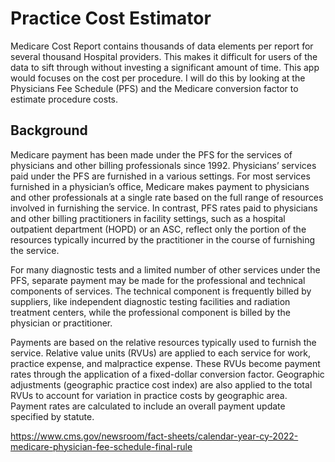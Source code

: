 # Practice Cost Estimator
Medicare Cost Report contains thousands of data elements per report for several thousand Hospital providers. This makes it difficult for users of the data to sift through without investing a significant amount of time.  This app would focuses on the cost per procedure. I will do this by looking at the Physicians Fee Schedule (PFS) and the Medicare conversion factor to estimate procedure costs.

## Background

Medicare payment has been made under the PFS for the services of physicians and other billing professionals since 1992.  Physicians’ services paid under the PFS are furnished in a various settings. For most services furnished in a physician’s office, Medicare makes payment to physicians and other professionals at a single rate based on the full range of resources involved in furnishing the service. In contrast, PFS rates paid to physicians and other billing practitioners in facility settings, such as a hospital outpatient department (HOPD) or an ASC, reflect only the portion of the resources typically incurred by the practitioner in the course of furnishing the service.

For many diagnostic tests and a limited number of other services under the PFS, separate payment may be made for the professional and technical components of services. The technical component is frequently billed by suppliers, like independent diagnostic testing facilities and radiation treatment centers, while the professional component is billed by the physician or practitioner.

Payments are based on the relative resources typically used to furnish the service. Relative value units (RVUs) are applied to each service for work, practice expense, and malpractice expense. These RVUs become payment rates through the application of a fixed-dollar conversion factor. Geographic adjustments (geographic practice cost index) are also applied to the total RVUs to account for variation in practice costs by geographic area. Payment rates are calculated to include an overall payment update specified by statute.

https://www.cms.gov/newsroom/fact-sheets/calendar-year-cy-2022-medicare-physician-fee-schedule-final-rule
